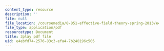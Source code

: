 ```yaml
---
content_type: resource
description: ''
file: null
file_location: /coursemedia/8-851-effective-field-theory-spring-2013/e4ebfd74257683c3efa47b240196c505_WB8r7CU7clk.pdf
file_type: application/pdf
resourcetype: Document
title: 3play pdf file
uid: e4ebfd74-2576-83c3-efa4-7b240196c505
---
```

